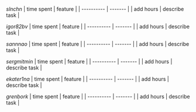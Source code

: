*slnchn*
| time spent | feature |
| ---------- | ------- |
| add hours | describe task |

*igor82bv*
| time spent | feature |
| ---------- | ------- |
| add hours | describe task |

*sannnao*
| time spent | feature |
| ---------- | ------- |
| add hours | describe task |

*sergmitmin*
| time spent | feature |
| ---------- | ------- |
| add hours | describe task |

*ekater1na*
| time spent | feature |
| ---------- | ------- |
| add hours | describe task |

*grenbork*
| time spent | feature |
| ---------- | ------- |
| add hours | describe task |
